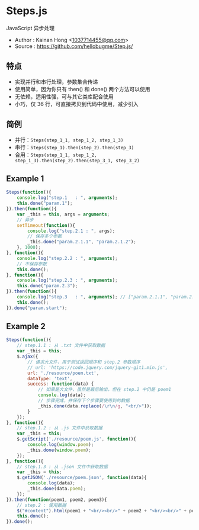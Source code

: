 # Steps.js

JavaScript 异步处理

* Author : Kainan Hong <<1037714455@qq.com>>
* Source : https://github.com/hellobugme/Step.js/

## 特点

* 实现并行和串行处理，参数集合传递
* 使用简单，因为你只有 then() 和 done() 两个方法可以使用
* 无依赖，适用性强，可与其它类库配合使用
* 小巧，仅 36 行，可直接拷贝到代码中使用，减少引入

## 简例

* 并行：`Steps(step_1_1, step_1_2, step_1_3)`
* 串行：`Steps(step_1).then(step_2).then(step_3)`
* 合用：`Steps(step_1_1, step_1_2, step_1_3).then(step_2).then(step_3_1, step_3_2)`

## Example 1

```javascript
Steps(function(){
    console.log("step.1   : ", arguments);
    this.done("param.1");
}).then(function(){
    var _this = this, args = arguments;
    // 异步
    setTimeout(function(){
        console.log("step.2.1 : ", args);
        // 保存多个参数
        _this.done("param.2.1.1", "param.2.1.2");
    }, 1000);
}, function(){
    console.log("step.2.2 : ", arguments);
    // 不保存参数
    this.done();
}, function(){
    console.log("step.2.3 : ", arguments);
    this.done("param.2.3");
}).then(function(){
    console.log("step.3   : ", arguments); // ["param.2.1.1", "param.2.1.2", "param.2.3"]
    this.done();
}).done("param.start");
```

## Example 2

```javascript
Steps(function(){
    // step.1.1 : 从 .txt 文件中获取数据
    var _this = this;
    $.ajax({
        // 请求大文件，用于测试返回顺序和 step.2 参数顺序
        // url: 'https://code.jquery.com/jquery-git1.min.js',
        url: './resource/poem.txt',
        dataType: 'text',
        success: function(data) {
            // 如果是大文件，虽然是最后输出，但在 step.2 中仍是 poem1
            console.log(data);
            // 步骤完成，并保存下个步骤要使用到的数据
            _this.done(data.replace(/\r\n/g, "<br/>"));
        }
    });
}, function(){
    // step.1.2 : 从 .js 文件中获取数据
    var _this = this;
    $.getScript('./resource/poem.js', function(){
        console.log(window.poem);
        _this.done(window.poem);
    });
}, function(){
    // step.1.3 : 从 .json 文件中获取数据
    var _this = this;
    $.getJSON('./resource/poem.json', function(data){
        console.log(data);
        _this.done(data.poem);
    });
}).then(function(poem1, poem2, poem3){
    // step.2 : 使用数据
    $("#content").html(poem1 + "<br/><br/>" + poem2 + "<br/><br/>" + poem3);
    this.done();
}).done();
```
